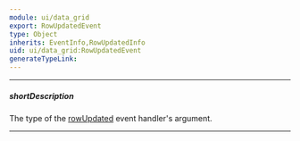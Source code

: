 ```yaml
---
module: ui/data_grid
export: RowUpdatedEvent
type: Object
inherits: EventInfo,RowUpdatedInfo
uid: ui/data_grid:RowUpdatedEvent
generateTypeLink: 
---
```

---
##### shortDescription
The type of the [rowUpdated]({basewidgetpath}/Events/#rowUpdated) event handler's argument.

---
<!-- Description goes here -->